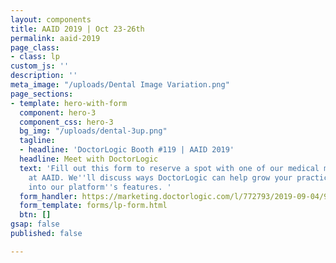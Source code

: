 ```yaml
---
layout: components
title: AAID 2019 | Oct 23-26th
permalink: aaid-2019
page_class:
- class: lp
custom_js: ''
description: ''
meta_image: "/uploads/Dental Image Variation.png"
page_sections:
- template: hero-with-form
  component: hero-3
  component_css: hero-3
  bg_img: "/uploads/dental-3up.png"
  tagline:
  - headline: 'DoctorLogic Booth #119 | AAID 2019'
  headline: Meet with DoctorLogic
  text: 'Fill out this form to reserve a spot with one of our medical marketing experts
    at AAID. We''ll discuss ways DoctorLogic can help grow your practice and deep-dive
    into our platform''s features. '
  form_handler: https://marketing.doctorlogic.com/l/772793/2019-09-04/9tcs
  form_template: forms/lp-form.html
  btn: []
gsap: false
published: false

---
```

